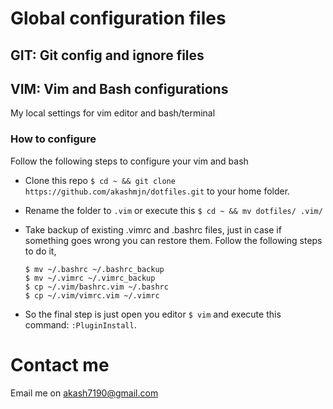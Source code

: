 # Global configuration files 

## GIT: Git config and ignore files

## VIM: Vim and Bash configurations
My local settings for vim editor and bash/terminal

### How to configure
Follow the following steps to configure your vim and bash
* Clone this repo `$ cd ~ && git clone https://github.com/akashmjn/dotfiles.git` to your home folder.
* Rename the folder to `.vim` or execute this `$ cd ~ && mv dotfiles/ .vim/`
* Take backup of existing .vimrc and .bashrc files, just in case if something goes wrong you can restore them. Follow the following steps to do it,


    ```shell
    $ mv ~/.bashrc ~/.bashrc_backup
    $ mv ~/.vimrc ~/.vimrc_backup
    $ cp ~/.vim/bashrc.vim ~/.bashrc
    $ cp ~/.vim/vimrc.vim ~/.vimrc
    ```


* So the final step is just open you editor `$ vim` and execute this command: `:PluginInstall`.

# Contact me
Email me on [akash7190@gmail.com](mailto:akash7190@gmail.com)
